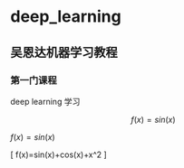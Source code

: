 # deep_learning

## 吴恩达机器学习教程
### 第一门课程
deep learning 学习

$$f(x) = sin(x) $$

$f(x)=sin(x)$


\[ f(x)=sin(x)+cos(x)+x^2 \]
